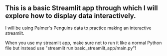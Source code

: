 ## This is a basic Streamlit app through which I will explore how to display data interactively.    
I will be using Palmer's Penguins data to practice making an interactive streamlit.   
     
When you use my streamlit app, make sure not to run it like a normal Python file but instead use "streamlit run basic_streamlit_app/main.py"!
